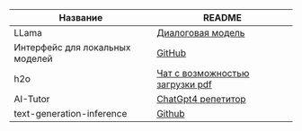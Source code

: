 

| Название | README |
| ------ | ------ |
| LLama| [Диалоговая модель](https://github.com/ggerganov/llama.cpp) |
|Интерфейс для локальных моделей|[GitHub](https://github.com/oobabooga/text-generation-webui)|
|h2o|[Чат с возможностью загрузки pdf](https://gpt.h2o.ai/)|
|AI-Tutor|[ChatGpt4 репетитор](https://github.com/JushBJJ/Mr.-Ranedeer-AI-Tutor)|
|text-generation-inference|[Github](https://github.com/huggingface/text-generation-inference)|
